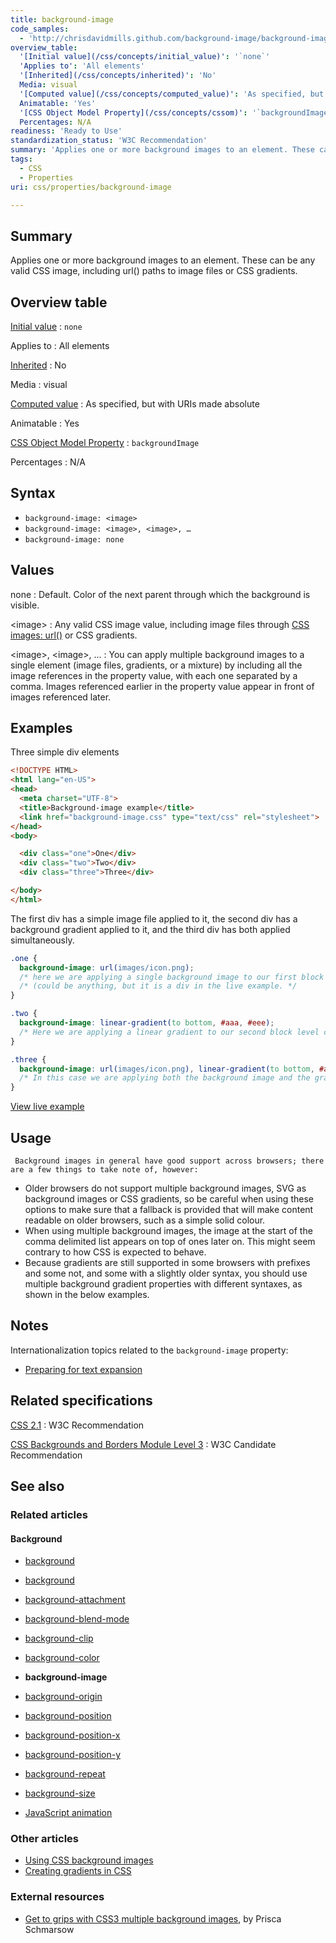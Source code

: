 ```yaml
---
title: background-image
code_samples:
  - 'http://chrisdavidmills.github.com/background-image/background-image.html'
overview_table:
  '[Initial value](/css/concepts/initial_value)': '`none`'
  'Applies to': 'All elements'
  '[Inherited](/css/concepts/inherited)': 'No'
  Media: visual
  '[Computed value](/css/concepts/computed_value)': 'As specified, but with URIs made absolute'
  Animatable: 'Yes'
  '[CSS Object Model Property](/css/concepts/cssom)': '`backgroundImage`'
  Percentages: N/A
readiness: 'Ready to Use'
standardization_status: 'W3C Recommendation'
summary: 'Applies one or more background images to an element. These can be any valid CSS image, including url() paths to image files or CSS gradients.'
tags:
  - CSS
  - Properties
uri: css/properties/background-image

---
```

## Summary

Applies one or more background images to an element. These can be any valid CSS image, including url() paths to image files or CSS gradients.

## Overview table

[Initial value](/css/concepts/initial_value)
:   `none`

Applies to
:   All elements

[Inherited](/css/concepts/inherited)
:   No

Media
:   visual

[Computed value](/css/concepts/computed_value)
:   As specified, but with URIs made absolute

Animatable
:   Yes

[CSS Object Model Property](/css/concepts/cssom)
:   `backgroundImage`

Percentages
:   N/A

## Syntax

-   `background-image: <image>`
-   `background-image: <image>, <image>, …`
-   `background-image: none`

## Values

none
:   Default. Color of the next parent through which the background is visible.

\<image\>
:   Any valid CSS image value, including image files through [CSS images: url()](/css/functions/url()) or CSS gradients.

\<image\>, \<image\>, …
:   You can apply multiple background images to a single element (image files, gradients, or a mixture) by including all the image references in the property value, with each one separated by a comma. Images referenced earlier in the property value appear in front of images referenced later.

## Examples

Three simple div elements

``` html
<!DOCTYPE HTML>
<html lang="en-US">
<head>
  <meta charset="UTF-8">
  <title>Background-image example</title>
  <link href="background-image.css" type="text/css" rel="stylesheet">
</head>
<body>

  <div class="one">One</div>
  <div class="two">Two</div>
  <div class="three">Three</div>

</body>
</html>
```

The first div has a simple image file applied to it, the second div has a background gradient applied to it, and the third div has both applied simultaneously.

``` css
.one {
  background-image: url(images/icon.png);
  /* here we are applying a single background image to our first block level container element */
  /* (could be anything, but it is a div in the live example. */
}

.two {
  background-image: linear-gradient(to bottom, #aaa, #eee);
  /* Here we are applying a linear gradient to our second block level container. */
}

.three {
  background-image: url(images/icon.png), linear-gradient(to bottom, #aaa, #eee);
  /* In this case we are applying both the background image and the gradient to our third block level container. */
}
```

[View live example](http://chrisdavidmills.github.com/background-image/background-image.html)

## Usage

     Background images in general have good support across browsers; there are a few things to take note of, however:

-   Older browsers do not support multiple background images, SVG as background images or CSS gradients, so be careful when using these options to make sure that a fallback is provided that will make content readable on older browsers, such as a simple solid colour.
-   When using multiple background images, the image at the start of the comma delimited list appears on top of ones later on. This might seem contrary to how CSS is expected to behave.
-   Because gradients are still supported in some browsers with prefixes and some not, and some with a slightly older syntax, you should use multiple background gradient properties with different syntaxes, as shown in the below examples.

## Notes

Internationalization topics related to the `background-image` property:

-   [Preparing for text expansion](http://localhost/International/techniques/authoring-html#textexpansion)

## Related specifications

[CSS 2.1](http://www.w3.org/TR/CSS2/colors.html#propdef-background-image)
:   W3C Recommendation

[CSS Backgrounds and Borders Module Level 3](http://www.w3.org/TR/css3-background/#the-background-image)
:   W3C Candidate Recommendation

## See also

### Related articles

#### Background

-   [background](/css/cssom/properties/background)

-   [background](/css/properties/background)

-   [background-attachment](/css/properties/background-attachment)

-   [background-blend-mode](/css/properties/background-blend-mode)

-   [background-clip](/css/properties/background-clip)

-   [background-color](/css/properties/background-color)

-   **background-image**

-   [background-origin](/css/properties/background-origin)

-   [background-position](/css/properties/background-position)

-   [background-position-x](/css/properties/background-position-x)

-   [background-position-y](/css/properties/background-position-y)

-   [background-repeat](/css/properties/background-repeat)

-   [background-size](/css/properties/background-size)

-   [JavaScript animation](/tutorials/animation_in_javascript_2)

### Other articles

-   [Using CSS background images](/tutorials/using_css_background_images)
-   [Creating gradients in CSS](/tutorials/creating_gradients_in_css)

### External resources

-   [Get to grips with CSS3 multiple background images](http://www.netmagazine.com/tutorials/get-grips-css3-multiple-background-images), by Prisca Schmarsow

